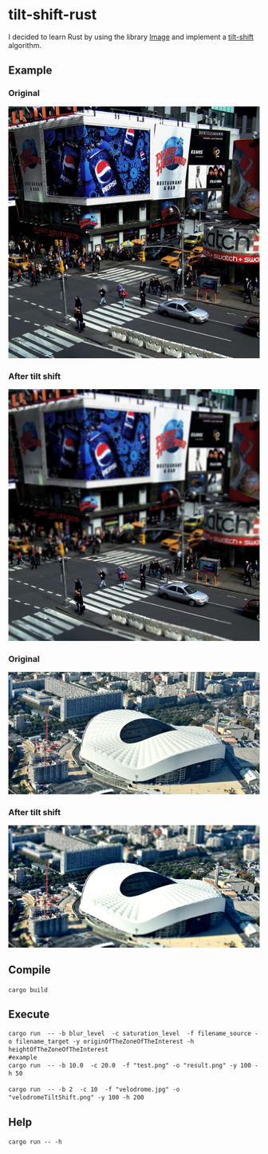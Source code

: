 # tilt-shift-rust
I decided to learn Rust by using the library [Image](https://github.com/PistonDevelopers/image) and implement a [tilt-shift](https://en.wikipedia.org/wiki/Tilt%E2%80%93shift_photography) algorithm.

## Example 

### Original 
![original](timeSquare.png)

### After tilt shift
![original](timeSquareTiltShift.png)


### Original 
![original](velodrome.jpg)

### After tilt shift
![original](velodromeTiltShift.png)

## Compile 
`cargo build`

## Execute
```
cargo run  -- -b blur_level  -c saturation_level  -f filename_source -o filename_target -y originOfTheZoneOfTheInterest -h heightOfTheZoneOfTheInterest
#example
cargo run  -- -b 10.0  -c 20.0  -f "test.png" -o "result.png" -y 100 -h 50

cargo run  -- -b 2  -c 10  -f "velodrome.jpg" -o "velodromeTiltShift.png" -y 100 -h 200

```

## Help
`cargo run -- -h`
